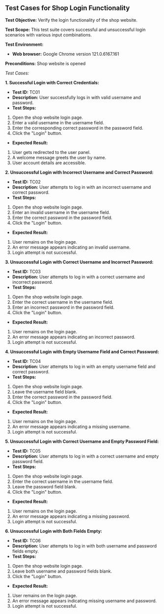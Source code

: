 ## Test Cases for Shop Login Functionality

**Test Objective:** Verify the login functionality of the shop website.

**Test Scope:** This test suite covers successful and unsuccessful login scenarios with various input combinations.

**Test Environment:**
* **Web browser:** Google Chrome version 121.0.6167.161

**Preconditions:** Shop website is opened

*Test Cases:*

**1. Successful Login with Correct Credentials:**

* **Test ID:** TC01
* **Description:** User successfully logs in with valid username and password.
* **Test Steps:**
1. Open the shop website login page.
2. Enter a valid username in the username field.
3. Enter the corresponding correct password in the password field.
4. Click the "Login" button.
* **Expected Result:**
1. User gets redirected to the user panel.
2. A welcome message greets the user by name.
3. User account details are accessible.

**2. Unsuccessful Login with Incorrect Username and Correct Password:**

* **Test ID:** TC02
* **Description:** User attempts to log in with an incorrect username and correct password.
* **Test Steps:**
1. Open the shop website login page.
2. Enter an invalid username in the username field.
3. Enter the correct password in the password field.
4. Click the "Login" button.
* **Expected Result:**
1. User remains on the login page.
2. An error message appears indicating an invalid username.
3. Login attempt is not successful.

**3. Unsuccessful Login with Correct Username and Incorrect Password:**

* **Test ID:** TC03
* **Description:** User attempts to log in with a correct username and incorrect password.
* **Test Steps:**
1. Open the shop website login page.
2. Enter the correct username in the username field.
3. Enter an incorrect password in the password field.
4. Click the "Login" button.
* **Expected Result:**
1. User remains on the login page.
2. An error message appears indicating an incorrect password.
3. Login attempt is not successful.

**4. Unsuccessful Login with Empty Username Field and Correct Password:**

* **Test ID:** TC04
* **Description:** User attempts to log in with an empty username field and correct password.
* **Test Steps:**
1. Open the shop website login page.
2. Leave the username field blank.
3. Enter the correct password in the password field.
4. Click the "Login" button.
* **Expected Result:**
1. User remains on the login page.
2. An error message appears indicating a missing username.
3. Login attempt is not successful.

**5. Unsuccessful Login with Correct Username and Empty Password Field:**

* **Test ID:** TC05
* **Description:** User attempts to log in with a correct username and empty password field.
* **Test Steps:**
1. Open the shop website login page.
2. Enter the correct username in the username field.
3. Leave the password field blank.
4. Click the "Login" button.
* **Expected Result:**
1. User remains on the login page.
2. An error message appears indicating a missing password.
3. Login attempt is not successful.

**6. Unsuccessful Login with Both Fields Empty:**

* **Test ID:** TC06
* **Description:** User attempts to log in with both username and password fields empty.
* **Test Steps:**
1. Open the shop website login page.
2. Leave both username and password fields blank.
3. Click the "Login" button.
* **Expected Result:**
1. User remains on the login page.
2. An error message appears indicating missing username and password.
3. Login attempt is not successful.


